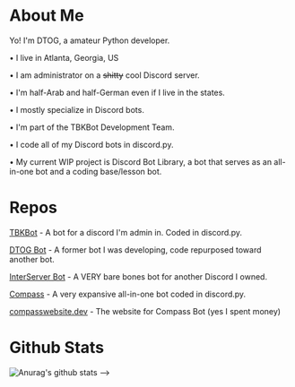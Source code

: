 # About Me
Yo! I'm DTOG, a amateur Python developer.

• I live in Atlanta, Georgia, US

• I am administrator on a ~~shitty~~ cool Discord server.

• I'm half-Arab and half-German even if I live in the states.

• I mostly specialize in Discord bots.

• I'm part of the TBKBot Development Team.

• I code all of my Discord bots in discord.py.

• My current WIP project is Discord Bot Library, a bot that serves as an all-in-one bot and a coding base/lesson bot.

# Repos
[TBKBot](https://github.com/TBKBot/TBKBot.pyDiscord) - A bot for a discord I'm admin in. Coded in discord.py.

[DTOG Bot](https://github.com/DontTreadOnGerman/DTOG-Bot) - A former bot I was developing, code repurposed toward another bot.

[InterServer Bot](https://github.com/DontTreadOnGerman/InterServer-Bot) - A VERY bare bones bot for another Discord I owned.

[Compass](https://github.com/Compass-Bot-Team/Compass) - A very expansive all-in-one bot coded in discord.py.

[compasswebsite.dev](https://github.com/Compass-Bot-Team/Compass-Bot-Team.github.io) - The website for Compass Bot (yes I spent money)

# Github Stats
![Anurag's github stats](https://github-readme-stats.vercel.app/api?username=DontTreadOnGerman&count_private=true)
-->
